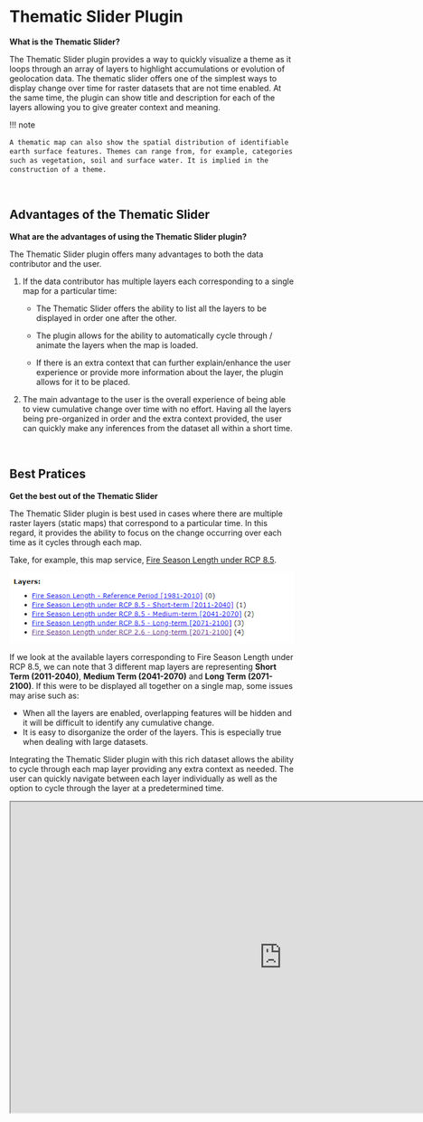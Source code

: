 # Thematic Slider Plugin

**What is the Thematic Slider?**

The Thematic Slider plugin provides a way to quickly visualize a theme as it loops through an array of layers to highlight accumulations or evolution of geolocation data. The thematic slider offers one of the simplest ways to display change over time for raster datasets that are not time enabled. At the same time, the plugin can show title and description for each of the layers allowing you to give greater context and meaning.

!!! note

    A thematic map can also show the spatial distribution of identifiable
    earth surface features. Themes can range from, for example, categories
    such as vegetation, soil and surface water. It is implied in the construction of a theme.

<br>

## Advantages of the Thematic Slider

**What are the advantages of using the Thematic Slider plugin?**

The Thematic Slider plugin offers many advantages to both the data contributor and the user.

1.  If the data contributor has multiple layers each corresponding to a single map for a particular time:

    - The Thematic Slider offers the ability to list all the layers to be displayed in order one after the other.

    - The plugin allows for the ability to automatically cycle through / animate the layers when the map is loaded.

    - If there is an extra context that can further explain/enhance the user experience or provide more information about the layer, the plugin allows for it to be placed.

2.  The main advantage to the user is the overall experience of being able to view cumulative change over time with no effort. Having all the layers being pre-organized in order and the extra context provided, the user can quickly make any inferences from the dataset all within a short time.

<br>

## Best Pratices

**Get the best out of the Thematic Slider**

The Thematic Slider plugin is best used in cases where there are multiple raster layers (static maps) that correspond to a particular time. In this regard, it provides the ability to focus on the change occurring over each time as it cycles through each map.

Take, for example, this map service, [Fire Season Length under RCP 8.5](https://gcgeo.gc.ca/geonetwork/metadata/eng/99875416-4ef0-4dc1-889f-aa098beb7950).

![thematicslider1](../imgs/thematicslider1.png)

If we look at the available layers corresponding to Fire Season Length under RCP 8.5, we can note that 3 different map layers are representing **Short Term (2011-2040)**, **Medium Term (2041-2070)** and **Long Term (2071-2100)**. If this were to be displayed all together on a single map, some issues may arise such as:

- When all the layers are enabled, overlapping features will be hidden and it will be difficult to identify any cumulative change.
- It is easy to disorganize the order of the layers. This is especially true when dealing with large datasets.

Integrating the Thematic Slider plugin with this rich dataset allows the ability to cycle through each map layer providing any extra context as needed. The user can quickly navigate between each layer individually as well as the option to cycle through the layer at a predetermined time.

<iframe width=960px height="550" allowfullscreen=true
        src=https://jolevesq.github.io/contributed-plugins/thematic-slider/samples/thematic-slider-index.html?sample=8>
</iframe
